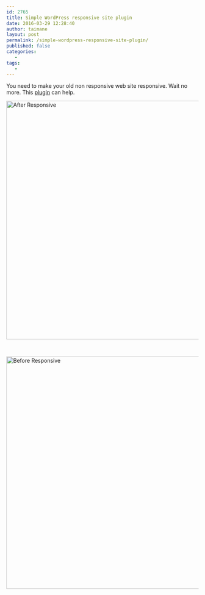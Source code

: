 ```yaml
---
id: 2765
title: Simple WordPress responsive site plugin
date: 2016-03-29 12:28:40
author: taimane
layout: post
permalink: /simple-wordpress-responsive-site-plugin/
published: false
categories:
   -
tags:
   -
---
```

You need to make your old non responsive web site responsive. Wait no more. This <a href="https://programming-review.com/wp-content/uploads/2016/03/responsive.zip">plugin</a> can help.



<img class="alignleft wp-image-2766 size-full" src="https://programming-review.com/wp-content/uploads/2016/03/After-Responsive.png" alt="After Responsive" width="1279" height="626" />



&nbsp;



<img class="wp-image-2767 size-full" src="https://programming-review.com/wp-content/uploads/2016/03/Before-Responsive.png" alt="Before Responsive" width="1282" height="610" />





